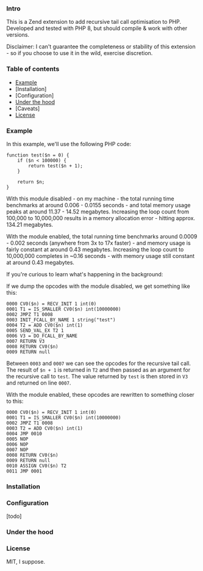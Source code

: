 ### Intro

This is a Zend extension to add recursive tail call optimisation to PHP. Developed and tested with PHP 8, but should compile & work with other versions.

Disclaimer: I can't guarantee the completeness or stability of this extension - so if you choose to use it in the wild, exercise discretion.

### Table of contents
* [Example](#example)
* [Installation]
* [Configuration]
* [Under the hood](#internals)
* [Caveats]
* [License](#license)

<a name="example"></a>
### Example

In this example, we'll use the following PHP code:

```
function test($n = 0) {
    if ($n < 100000) {
        return test($n + 1);
    }

    return $n;
}
```

With this module disabled - on my machine - the total running time benchmarks at around 0.006 - 0.0155 seconds - and total memory usage peaks at around 11.37 - 14.52 megabytes. Increasing the loop count from 100,000 to 10,000,000 results in a memory allocation error - hitting approx. 134.21 megabytes.

With the module enabled, the total running time benchmarks around 0.0009 - 0.002 seconds (anywhere from 3x to 17x faster) - and memory usage is fairly constant at around 0.43 megabytes. Increasing the loop count to 10,000,000 completes in ~0.16 seconds - with memory usage still constant at around 0.43 megabytes.

If you're curious to learn what's happening in the background:

If we dump the opcodes with the module disabled, we get something like this:

```
0000 CV0($n) = RECV_INIT 1 int(0)
0001 T1 = IS_SMALLER CV0($n) int(10000000)
0002 JMPZ T1 0008
0003 INIT_FCALL_BY_NAME 1 string("test")
0004 T2 = ADD CV0($n) int(1)
0005 SEND_VAL_EX T2 1
0006 V3 = DO_FCALL_BY_NAME
0007 RETURN V3
0008 RETURN CV0($n)
0009 RETURN null
```

Between ```0003``` and ```0007``` we can see the opcodes for the recursive tail call. The result of ```$n + 1``` is returned in ```T2``` and then passed as an argument for the recursive call to ```test```. The value returned by ```test``` is then stored in ```V3``` and returned on line ```0007```.

With the module enabled, these opcodes are rewritten to something closer to this:

```
0000 CV0($n) = RECV_INIT 1 int(0)
0001 T1 = IS_SMALLER CV0($n) int(10000000)
0002 JMPZ T1 0008
0003 T2 = ADD CV0($n) int(1)
0004 JMP 0010
0005 NOP
0006 NOP
0007 NOP
0008 RETURN CV0($n)
0009 RETURN null
0010 ASSIGN CV0($n) T2
0011 JMP 0001
```



<a name="installation"></a>
### Installation


<a name="configuration"></a>
### Configuration

[todo]

<a name="internals"></a>
### Under the hood

<a name="license"></a>
### License

MIT, I suppose.